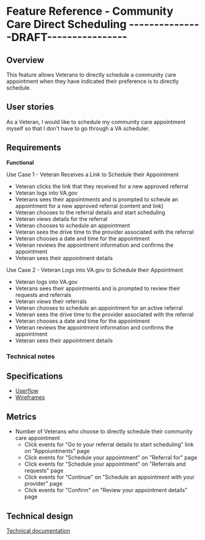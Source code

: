 # Feature Reference - Community Care Direct Scheduling ---------------DRAFT----------------

## Overview
This feature allows Veterans to directly schedule a community care appointment when they have indicated their preference is to directly schedule.
 
## User stories

As a Veteran, I would like to schedule my community care appointment myself so that I don't have to go through a VA scheduler.

## Requirements

**Functional**

Use Case 1 - Veteran Receives a Link to Schedule their Appointment
- Veteran clicks the link that they received for a new approved referral
- Veteran logs into VA.gov
- Veterans sees their appointments and is prompted to scheule an appointment for a new approved referral (content and link)
- Veteran chooses to the referral details and start scheduling
- Veteran views details for the referral
- Veteran chooses to schedule an appointment
- Veteran sees the drive time to the provider associated with the referral 
- Veteran chooses a date and time for the appointment
- Veteran reviews the appointment information and confirms the appointment
- Veteran sees their appointment details
    
Use Case 2 - Veteran Logs into VA.gov to Schedule their Appointment
- Veteran logs into VA.gov
- Veterans sees their appointments and is prompted to review their requests and referrals
- Veteran views their referrals
- Veteran chooses to schedule an appointment for an active referral
- Veteran sees the drive time to the provider associated with the referral 
- Veteran chooses a date and time for the appointment
- Veteran reviews the appointment information and confirms the appointment
- Veteran sees their appointment details

### Technical notes
   
## Specifications

- [Userflow](https://www.figma.com/design/ugE1APC20v8OcArGB2IMQy/User-Flows-%7C-Appointments-FE?node-id=1-2&node-type=canvas&t=LiHZZTWFuTyHRAZk-0)
- [Wireframes](https://www.figma.com/design/DsRXEFiYLCFnY5nBkp9Dc4/CC-Referral-%7C-Appointments-FE?node-id=2490-44318&node-type=canvas&t=mCEHUfLmEffXZ0jD-0)

## Metrics
- Number of Veterans who choose to directly schedule their community care appointment
    - Click events for "Go to your referral details to start scheduling" link on "Appoiuntments" page    
    - Click events for "Schedule your appointment" on "Referral for" page
    - Click events for "Schedule your appointment" on "Referrals and requests" page
    - Click events for "Continue" on "Schedule an appointment with your provider" page
    - Click events for "Confirm" on "Review your appointment details" page

## Technical design
[Technical documentation](https://github.com/department-of-veterans-affairs/va.gov-team/blob/master/products/health-care/appointments/va-online-scheduling/engineering/architecture/community-care-technical-documentation.md)

